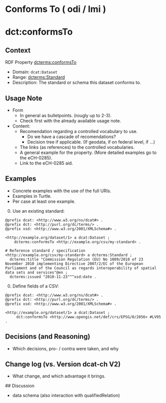 # Conforms To ( odi / lmi )

# dct:conformsTo

## Context

RDF Property [dcterms:conformsTo](https://purl.org/dc/terms/conformsTo)
  * Domain: `dcat:Dataset` 
  * Range: [dcterms:Standard](http://purl.org/dc/terms/Standard)
  * Description: The standard or schema this dataset conforms to.

## Usage Note 
* Form
  * In general as bulletpoints. (rougly up to 2-3).
  * Check first with the already available usage note.
* Content:
  * Recomendation regarding a controlled vocabulary to use.
    * Do we have a cascade of recomendations?
    * Decision tree if applicable. (If geodata, if on federal level, if ...)
  * The links (as references) to the controlled vocabularies.
  * A general example for the property. (More detailed examples go to the eCH-0285).
  * Link to the eCH-0285 aid.
 
## Examples
* Concrete examples with the use of the full URIs.
* Examples in Turtle.
* Per case at least one example.

0. Use an existing standard:

```turtle
@prefix dcat: <http://www.w3.org/ns/dcat#> .
@prefix dct: <http://purl.org/dc/terms/> .
@prefix xsd: <http://www.w3.org/2001/XMLSchema#> .

<http://example.org/dataset/1> a dcat:Dataset ;
    dcterms:conformsTo <http://example.org/csv/my-standard> .

# Reference standard / specification
<http://example.org/csv/my-standard> a dcterms:Standard ;
  dcterms:title "Commission Regulation (EU) No 1089/2010 of 23 November 2010 implementing Directive 2007/2/EC of the European Parliament and of the Council as regards interoperability of spatial data sets and services"@en ;
  dcterms:issued "2010-11-23"^^xsd:date .
```


0. Define fields of a CSV:

```turtle
@prefix dcat: <http://www.w3.org/ns/dcat#> .
@prefix dct: <http://purl.org/dc/terms/> .
@prefix xsd: <http://www.w3.org/2001/XMLSchema#> .

<http://example.org/dataset/1> a dcat:Dataset ;
     dct:conformsTo <http://www.opengis.net/def/crs/EPSG/0/2056> #LV95 .
```

## Decisions (and Reasoning)

* Which decisions, pro- / contra were taken, and why

## Change log (vs. Version dcat-ch V2)
* What change, and which advantage it brings.

## Discussion
* data schema (also interaction with qualifiedRelation)
